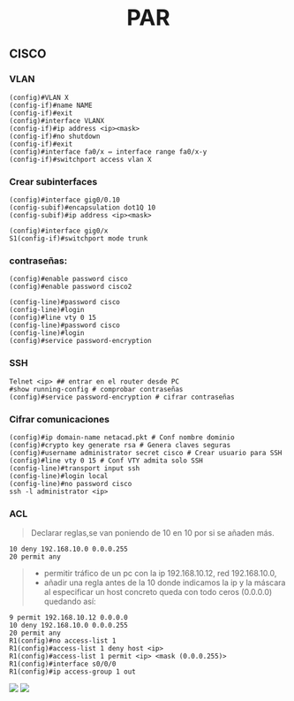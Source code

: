 <h1 style="text-align:center;font-size:40px;">PAR</h1>

## CISCO

### VLAN

```cisco
(config)#VLAN X
(config-if)#name NAME
(config-if)#exit
(config)#interface VLANX
(config-if)#ip address <ip><mask>
(config-if)#no shutdown
(config-if)#exit
(config)#interface fa0/x ⇔ interface range fa0/x-y
(config-if)#switchport access vlan X
```

### Crear subinterfaces

```cisco
(config)#interface gig0/0.10
(config-subif)#encapsulation dot1Q 10
(config-subif)#ip address <ip><mask>

(config)#interface gig0/x
S1(config-if)#switchport mode trunk
```

### contraseñas:

```cisco
(config)#enable password cisco
(config)#enable password cisco2

(config-line)#password cisco
(config-line)#login
(config)#line vty 0 15
(config-line)#password cisco
(config-line)#login
(config)#service password-encryption
```

### SSH

```cisco
Telnet <ip> ## entrar en el router desde PC
#show running-config # comprobar contraseñas
(config)#service password-encryption # cifrar contraseñas
```

### Cifrar comunicaciones

```cisco
(config)#ip domain-name netacad.pkt # Conf nombre dominio
(config)#crypto key generate rsa # Genera claves seguras
(config)#username administrator secret cisco # Crear usuario para SSH
(config)#line vty 0 15 # Conf VTY admita solo SSH
(config-line)#transport input ssh
(config-line)#login local
(config-line)#no password cisco
ssh -l administrator <ip>
```

### ACL

> Declarar reglas,se van poniendo de 10 en 10 por si se añaden más.

```
10 deny 192.168.10.0 0.0.0.255
20 permit any
```

> - permitir tráfico de un pc con la ip 192.168.10.12, red 192.168.10.0,
> - añadir una regla antes de la 10 donde indicamos la ip y la máscara al
>   especificar un host concreto queda con todo ceros (0.0.0.0) quedando así:

```
9 permit 192.168.10.12 0.0.0.0
10 deny 192.168.10.0 0.0.0.255
20 permit any
R1(config)#no access-list 1
R1(config)#access-list 1 deny host <ip>
R1(config)#access-list 1 permit <ip> <mask (0.0.0.255)>
R1(config)#interface s0/0/0
R1(config)#ip access-group 1 out
```

![](https://i.imgur.com/0dEJfrV.png)
![](https://i.imgur.com/W3xBLzE.png)
